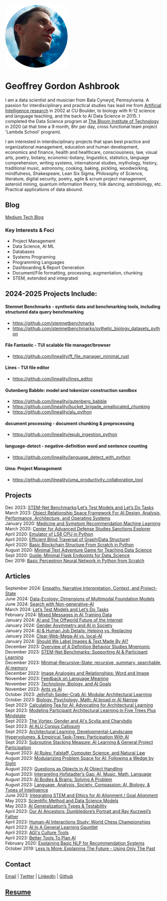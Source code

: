 <img src="geoffrey_gordon_ashbrook_round.png" alt="Geoffrey Gordon Ashbrook" width="200" height="200">

# Geoffrey Gordon Ashbrook

I am a data scientist and musician from Bala Cynwyd, Pennsylvania. A passion for interdisciplinary and practical studies has lead me from [Artificial Intelligence research](https://dl.acm.org/doi/10.5555/646145.678706) in 2002 at CU Boulder, to biology with K-12 science and language teaching, and the back to AI Data Science in 2015. I completed the Data Science program at [The Bloom Institute of Technology](https://www.bloomtech.com/) in 2020 (at that time a 9 month, 8hr per day, cross functional team project 'Lambda School' program). 

I am interested in interdisciplinary projects that span best practice and organizational management, education and human development, economics and finance, health and healthcare, consciousness, law, visual arts, poetry, botany, economic-botany, linguistics, statistics, language comprehension, writing systems, international studies, mythology, history, traditional music, astronomy, cooking, baking, pickling, woodworking, mindfulness, Shakespeare, Lean Six Sigma, Philosophy of Science, literature, digital security, poetry, agile & scrum project management, asteroid mining, quantum information theory, folk dancing, astrobiology, etc. Practical applications of data abound.

## Blog
[Medium Tech Blog](https://medium.com/@GeoffreyGordonAshbrook)  


### Key Interests & Foci
- Project Management
- Data Science, AI ML
- Databases
- Systems Programing
- Programming Languages
- Dashboarding & Report Generation
- Document/File formatting, processing, augmentation, chunking
- STEM, extended and integrated

## 2024-2025 Projects Include:

#### Stemnet Benchmarks - synthetic data and benchmarking tools, including structured data query benchmarking
- https://github.com/stemnetbenchmarks 
- https://github.com/stemnetbenchmarks/sythetic_biology_datasets_python 

#### File Fantastic - TUI scalable file manager/browser
- https://github.com/lineality/ff_file_manager_minimal_rust

#### Lines - TUI file editor
- https://github.com/lineality/lines_editor

#### Gutenberg Babble: model and tokenizer construction sandbox
- https://github.com/lineality/gutenberg_babble 
- https://github.com/lineality/bucket_brigade_preallocated_chunking
- https://github.com/lineality/alu_python

#### document processing - document chunking & preprocessing
- https://github.com/lineality/epub_ingestion_python

#### language-detect - negative-definition word and sentence counting
- https://github.com/lineality/language_detect_with_python

#### Uma: Project Management
- https://github.com/lineality/uma_productivity_collaboration_tool 

## Projects
Dec 2023: [STEM-Net Benchmarks](https://github.com/stemnetbenchmarks)/[Let’s Test Models and Let’s Do Tasks](https://medium.com/@GeoffreyGordonAshbrook/lets-test-models-and-let-s-do-tasks-84777f80eb99)    
March 2023: [Object Relationship Space Framework For AI Design, Analysis, Performance, Architecture, and Operating Systems](https://github.com/lineality/object_relationship_spaces_ai_ml)  
January 2020: [Medicine and Symptom Recommendation Machine Learning](https://github.com/MedCabinet)  
March 2020: [Center for Advanced Defense Studies Sanctions Explorer](https://medium.com/wooden-information/modeling-networks-of-networks-5e22cd85cd24)  
April 2020: [Emulator of LS8 CPU in Python](https://github.com/lineality/ls8_emulator)  
April 2020: [Efficient Blind Traversal of Graph(Data Structure)](https://github.com/lineality/Blind-Graph-Traversal)  
April 2020: [Basic Blockchain Structure From Scratch in Python](https://github.com/lineality/Basic_Python_Blockchain/)  
August 2020: [Minimal Text Adventure Game for Teaching Data Science](http://readmeadventures.com/)  
Sept 2020: [Guide: Minimal Flask Endpoints for Data_Science](https://github.com/lineality/Minimal_Flask_Endpoint_API_for_Data_Science)  
Dec 2019: [Basic Perceptron Neural Network in Python from Scratch](https://github.com/lineality/Perceptron_Studies)  

## Articles
September 2024: [Empathy, Narrative Interpretation, Context, and Project-State](https://medium.com/@GeoffreyGordonAshbrook/empathy-narrative-interpretation-context-and-project-state-8c4be1ecca17)  
June 2024: [Data-Ecology: Dimensions of Multimodal Foundation Models](https://medium.com/@GeoffreyGordonAshbrook/data-ecology-dimensions-of-multimodal-foundation-models-7b5225ab0da3)  
June 2024: [Search with Non-generative-AI](https://medium.com/@GeoffreyGordonAshbrook/search-with-non-generative-ai-d0a3cc77164b)  
March 2024: [Let’s Test Models and Let’s Do Tasks](https://medium.com/@GeoffreyGordonAshbrook/lets-test-models-and-let-s-do-tasks-84777f80eb99)  
February 2024: [Mixed Messages in AI Training Data](https://medium.com/@GeoffreyGordonAshbrook/mixed-messages-in-ai-training-data-d95e3442137a)  
January 2024: [AI and The Offworld Future of the Internet](https://medium.com/@GeoffreyGordonAshbrook/ai-and-the-offworld-future-of-the-internet-70801c4f97e3)  
January 2024: [Gender Asymmetry and AI in Society](https://medium.com/@GeoffreyGordonAshbrook/gender-asymmetry-and-ai-in-society-014b0b8c5418)  
January 2024: [AI & Human Job Details: Helping vs. Replacing](https://medium.com/@GeoffreyGordonAshbrook/ai-human-job-details-helping-vs-replacing-ba829dde78bb)  
January 2024: [Clear-Web-Mega-AI vs. local-AI](https://medium.com/@GeoffreyGordonAshbrook/forecasting-ces-2024-clear-web-mega-ai-vs-local-ai-gpu-device-specs-may-keep-shaping-ai-software-3abaaa51931c)  
January 2024: [Should We Label Images & Text Made By AI?](https://medium.com/@GeoffreyGordonAshbrook/should-we-label-images-text-made-by-ai-916df9ac100a)  
December 2023: [Overview of A Definition Behavior Studies Mnemonic](https://medium.com/@GeoffreyGordonAshbrook/overview-of-a-definition-behavior-studies-mnemonic-d496b36e6bd5)  
December 2023: [STEM-Net Benchmarks: Supporting AI & Participant Learning](https://medium.com/@GeoffreyGordonAshbrook/stem-net-benchmarks-supporting-ai-participant-learning-507a19f235b5)  
December 2023: [Minimal-Recursive-State: recursive, summary, searchable, AI memory](https://medium.com/@GeoffreyGordonAshbrook/minimal-recursive-state-recursive-summary-searchable-ai-memory-e82985842c5d)  
December 2023: [Image Analogies and Relationships: Word and Image](https://medium.com/@GeoffreyGordonAshbrook/image-analogies-and-relationships-ai-interactions-in-word-and-image-f9aa4ffa7371)  
November 2023: [Feedback on Language Meaning](https://medium.com/@GeoffreyGordonAshbrook/feedback-on-language-meaning-ai-overfitting-niches-potemkin-villages-procrustes-fraud-9395a86e822f)  
November 2023: [Technology, Biology, and AI Goals](https://medium.com/@GeoffreyGordonAshbrook/technology-biology-and-ai-goals-cce9477d1450)  
November 2023: [Ants vs AI](https://medium.com/@GeoffreyGordonAshbrook/ants-vs-ai-d4aadf537d08)  
October 2023: [Jellyfish Spider-Crab AI: Modular Architectural Learning](https://medium.com/@GeoffreyGordonAshbrook/jellyfish-spider-crab-ai-modular-architectural-learning-9b7492d68394)  
October 2023: [Biology, Psychology, Math: AI broad or AI Narrow](https://medium.com/@GeoffreyGordonAshbrook/biology-psychology-math-ai-broad-or-ai-narrow-0e0a2a435ba8)  
Sept 2023: [Calculating Tea for AI: Advocating for Architectural Learning](https://medium.com/@GeoffreyGordonAshbrook/calculating-tea-for-ai-advocating-for-architectural-learning-f2961380bc14)  
Sept 2023: [Modeling Participant Architectural Learning in Five Trees Plus Mindstate](https://medium.com/@GeoffreyGordonAshbrook/modeling-participant-architectural-learning-in-five-trees-plus-mind-state-36a98ee66655)  
Sept 2023: [The Vortex: Gender and AI's Scylla and Charybdis](https://medium.com/@GeoffreyGordonAshbrook/the-vortext-gender-and-ais-scylla-and-charybdis-bcc155e26786)  
Sept 2023: [AI ALU Corpus Callosum](https://medium.com/@GeoffreyGordonAshbrook/ai-corpus-callosum-rapunzels-corpus-callosum-1707b6a7cf02)  
Sept 2023: [Architectural Learning, Developmental-Landscape Hypervolumes, & Empirical Task-Trees: Participation With AI](https://medium.com/@GeoffreyGordonAshbrook/architectural-learning-developmental-landscape-hypervolumes-empirical-task-trees-participation-6a5c9b3cffca?source=user_profile---------4----------------------------)  
Sept 2023: [Subroutine Stacking Measure: AI Learning & General Project Participation](https://medium.com/@GeoffreyGordonAshbrook/subroutine-stacking-measure-ai-learning-general-project-participation-bb342a2903c4?source=user_profile---------3----------------------------)  
August 2023: [AI Rules: Falstaff, Computer Science, and Natural Law](https://medium.com/@GeoffreyGordonAshbrook/ai-rules-falstaff-computer-science-and-natural-law-fedabf6c7f64?source=user_profile---------5----------------------------)  
August 2023: [Modularizing Problem Space for AI: Following a Wedge by Sight](https://medium.com/@GeoffreyGordonAshbrook/modularizing-problem-space-for-ai-following-a-wedge-by-sight-ab88796c4b57)  
August 2023: [Questions as Objects in AI Object Handling](https://medium.com/@GeoffreyGordonAshbrook/questions-as-objects-in-ai-object-handling-afd1442b4a15)  
August 2023: [Interpreting Hofstadter’s Gap: AI, Music, Math, Language](https://medium.com/@GeoffreyGordonAshbrook/interpreting-hofstadters-gap-ai-music-math-language-3e17d37a3d5)  
August 2023: [AI Bodies & Brains: Solving A Problem](https://medium.com/@GeoffreyGordonAshbrook/ai-bodies-brains-solving-a-problem-4f0c59a2c3ca)  
August 2023: [Language, Analysis, Society, Compassion: AI, Biology, & Types of Intelligence](https://medium.com/@GeoffreyGordonAshbrook/language-analysis-society-compassion-ai-biology-types-of-intelligence-e26eb6c8a385)  
June 2023: [Integrating STEM and Ethics for AI Alignment / Goal Alignment](https://medium.com/@GeoffreyGordonAshbrook/integrating-stem-and-ethics-for-ai-alignment-goal-alignment-33f02c6cff8c)  
May 2023: [Scientific Method and Data Science Models](https://medium.com/@GeoffreyGordonAshbrook/scientific-method-and-data-science-models-8aa7d6692498)  
May 2023: [AI Generalization’s Types & Testability](https://medium.com/@GeoffreyGordonAshbrook/ai-generalizations-types-testability-2341827faf)  
April 2023: [Our AI Ancestors: Dumbledore’s Portrait and Ray Kurzweil’s Father](https://medium.com/@GeoffreyGordonAshbrook/our-ai-ancestors-dumbledores-portrait-and-ray-kurzweil-s-father-85ec89f85224)  
April 2023: [Human-AI Interactions Study: World Chess Championships](https://medium.com/@GeoffreyGordonAshbrook/human-ai-interactions-study-world-chess-championships-677298e3195e)  
April 2023: [AI In A General Learning Gauntlet](https://medium.com/@GeoffreyGordonAshbrook/ai-in-a-general-learning-gauntlet-9731a983df7b)  
April 2023: [AGI's Culture Tools](https://medium.com/@GeoffreyGordonAshbrook/agis-culture-tools-e5538c8429d2)  
April 2023: [Better Tools To Plan AI](https://medium.com/@GeoffreyGordonAshbrook/better-tools-to-plan-ai-29c041180662)  
February 2020: [Explaining Basic NLP for Recommendation Systems](https://colab.research.google.com/drive/1n0QHVKLmjHhb1J0PVumoxq58-1OevP5b)  
October 2019: [Less Is More: Explaining The Future - Using Only The Past](https://medium.com/wooden-information/less-is-more-904427f568e0)

## Contact
[Email](mailto:email_2023@geoffreygordonashbrook.com) | [Twitter](https://twitter.com/GG_Ashbrook) | [LinkedIn](https://www.linkedin.com/in/geoffrey-gordon-ashbrook//)  | [Github](https://github.com/lineality/)

## [Resume](https://drive.google.com/drive/folders/1o8iFI8IBKU-2E74q4WVIuZQlFlNPfINp)
